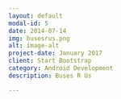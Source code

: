 ```yaml
---
layout: default
modal-id: 5
date: 2014-07-14
img: busesrus.png
alt: image-alt
project-date: January 2017
client: Start Bootstrap
category: Android Development
description: Buses R Us

---
```

